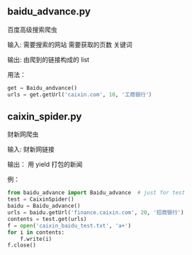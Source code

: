 ## baidu_advance.py

百度高级搜索爬虫

输入: 需要搜索的网站 需要获取的页数 关键词

输出: 由爬到的链接构成的 list

用法：

```python
get = Baidu_andvance()
urls = get.getUrl('caixin.com', 10, '工商银行'）
```
## caixin_spider.py

财新网爬虫

输入: 财新网链接

输出： 用 yield 打包的新闻

例：

```python
from baidu_advance import Baidu_advance  # just for test
test = CaixinSpider()
baidu = Baidu_advance()
urls = baidu.getUrl('finance.caixin.com', 20, '招商银行')
contents = test.get(urls)
f = open('caixin_baidu_test.txt', 'a+')
for i in contents:
    f.write(i)
f.close()
```
